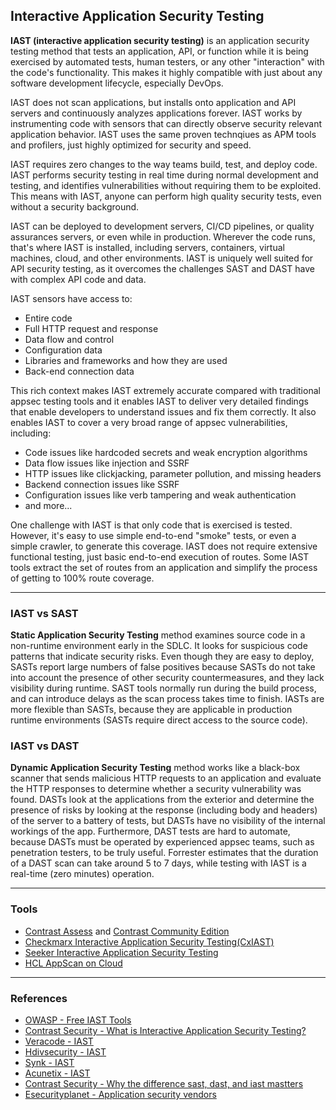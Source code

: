 ## Interactive Application Security Testing

**IAST (interactive application security testing)** is an application security testing method that tests an application, API, or function while it is being exercised by automated tests, human testers, or any other "interaction" with the code's functionality. This makes it highly compatible with just about any software development lifecycle, especially DevOps.

IAST does not scan applications, but installs onto application and API servers and continuously analyzes applications forever. IAST works by instrumenting code with sensors that can directly observe security relevant application behavior. IAST uses the same proven technqiues as APM tools and profilers, just highly optimized for security and speed.

IAST requires zero changes to the way teams build, test, and deploy code. IAST performs security testing in real time during normal development and testing, and identifies vulnerabilities without requiring them to be exploited. This means with IAST, anyone can perform high quality security tests, even without a security background.  

IAST can be deployed to development servers, CI/CD pipelines, or quality assurances servers, or even while in production. Wherever the code runs, that's where IAST is installed, including servers, containers, virtual machines, cloud, and other environments. IAST is uniquely well suited for API security testing, as it overcomes the challenges SAST and DAST have with complex API code and data.

IAST sensors have access to:
+ Entire code
+ Full HTTP request and response
+ Data flow and control
+ Configuration data
+ Libraries and frameworks and how they are used
+ Back-end connection data

This rich context makes IAST extremely accurate compared with traditional appsec testing tools and it enables IAST to deliver very detailed findings that enable developers to understand issues and fix them correctly. It also enables IAST to cover a very broad range of appsec vulnerabilities, including:
+ Code issues like hardcoded secrets and weak encryption algorithms
+ Data flow issues like injection and SSRF
+ HTTP issues like clickjacking, parameter pollution, and missing headers
+ Backend connection issues like SSRF
+ Configuration issues like verb tampering and weak authentication
+ and more...


One challenge with IAST is that only code that is exercised is tested. However, it's easy to use simple end-to-end "smoke" tests, or even a simple crawler, to generate this coverage. IAST does not require extensive functional testing, just basic end-to-end execution of routes.  Some IAST tools extract the set of routes from an application and simplify the process of getting to 100% route coverage.


---

### IAST vs SAST

**Static Application Security Testing** method examines source code in a non-runtime environment early in the SDLC. It looks for suspicious code patterns that indicate security risks. Even though they are easy to deploy, SASTs report large numbers of false positives because SASTs do not take into account the presence of other security countermeasures, and they lack visibility during runtime. SAST tools normally run during the build process, and can introduce delays as the scan process takes time to finish. IASTs are more flexible than SASTs, because they are applicable in production runtime environments (SASTs require direct access to the source code).

### IAST vs DAST

**Dynamic Application Security Testing** method works like a black-box scanner that sends malicious HTTP requests to an application and evaluate the HTTP responses to determine whether a security vulnerability was found. DASTs look at the applications from the exterior and determine the presence of risks by looking at the response (including body and headers) of the server to a battery of tests, but DASTs have no visibility of the internal workings of the app. Furthermore, DAST tests are hard to automate, because DASTs must be operated by experienced appsec teams, such as penetration testers, to be truly useful. Forrester estimates that the duration of a DAST scan can take around 5 to 7 days, while testing with IAST is a real-time (zero minutes) operation.

---

### Tools

+ [Contrast Assess](https://www.contrastsecurity.com/contrast-assess) and [Contrast Community Edition](https://www.contrastsecurity.com/contrast-community-edition)
+ [Checkmarx Interactive Application Security Testing(CxIAST)](https://www.checkmarx.com/products/interactive-application-security-testing/)
+ [Seeker Interactive Application Security Testing](https://www.synopsys.com/software-integrity/security-testing/interactive-application-security-testing.html)
+ [HCL AppScan on Cloud](https://cloud.appscan.com)

---
### References

+ [OWASP - Free IAST Tools](https://owasp.org/www-community/Free_for_Open_Source_Application_Security_Tools#:~:text=open%20source%20projects.-,IAST%20Tools,-IAST%20tools%20are)
+ [Contrast Security - What is Interactive Application Security Testing?](https://www.contrastsecurity.com/knowledge-hub/glossary/interactive-application-security-testing)
+ [Veracode - IAST](https://www.veracode.com/security/interactive-application-security-testing-iast)
+ [Hdivsecurity - IAST](https://hdivsecurity.com/bornsecure/what-is-iast-interactive-application-security-testing/)
+ [Synk - IAST](https://snyk.io/learn/iast-interactive-application-security-testing/)
+ [Acunetix - IAST](https://www.acunetix.com/blog/web-security-zone/what-is-iast-interactive-application-security-testing/)
+ [Contrast Security - Why the difference sast, dast, and iast mastters](https://www.contrastsecurity.com/security-influencers/why-the-difference-between-sast-dast-and-iast-matters)
+ [Esecurityplanet - Application security vendors](https://www.esecurityplanet.com/products/application-security-vendors/)